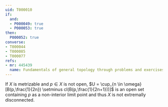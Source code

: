 ```yaml
---
uid: T000010
if:
  and:
  - P000049: true
  - P000053: true
then:
  P000052: true
converse:
- T000044
- T000085
- T000077
refs:
- mr: 445439
  name: Fundamentals of general topology through problems and exercises
---
```


If $X$ is metrizable and $p \in X$ is not open, $U = \cup_{n \in \omega} [B(p,\frac{1}{2n}) \setminus cl(B(p,\frac{1}{2n+1}))]$ is an open set containing $p$ as a non-interior limit point and thus $X$ is not extremally disconnected.
